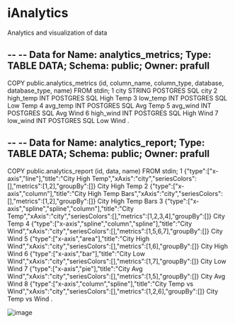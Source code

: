 # iAnalytics
Analytics and visualization of data



--
-- Data for Name: analytics_metrics; Type: TABLE DATA; Schema: public; Owner: prafull
--

COPY public.analytics_metrics (id, column_name, column_type, database, database_type, name) FROM stdin;
1	city	STRING	POSTGRES	SQL	city
2	high_temp	INT	POSTGRES	SQL	High Temp
3	low_temp	INT	POSTGRES	SQL	Low Temp
4	avg_temp	INT	POSTGRES	SQL	Avg Temp
5	avg_wind	INT	POSTGRES	SQL	Avg Wind
6	high_wind	INT	POSTGRES	SQL	High Wind
7	low_wind	INT	POSTGRES	SQL	Low Wind
\.


--
-- Data for Name: analytics_report; Type: TABLE DATA; Schema: public; Owner: prafull
--

COPY public.analytics_report (id, data, name) FROM stdin;
1	{"type":["x-axis","line"],"title":"City High Temp","xAxis":"city","seriesColors":[],"metrics":[1,2],"groupBy":[]}	City High Temp
2	{"type":["x-axis","column"],"title":"City High Temp Bars","xAxis":"city","seriesColors":[],"metrics":[1,2],"groupBy":[]}	City High Temp Bars
3	{"type":["x-axis","spline","spline","column"],"title":"City Temp","xAxis":"city","seriesColors":[],"metrics":[1,2,3,4],"groupBy":[]}	City Temp
4	{"type":["x-axis","spline","column","spline"],"title":"City Wind","xAxis":"city","seriesColors":[],"metrics":[1,5,6,7],"groupBy":[]}	City Wind
5	{"type":["x-axis","area"],"title":"City High Wind","xAxis":"city","seriesColors":[],"metrics":[1,6],"groupBy":[]}	City High Wind
6	{"type":["x-axis","bar"],"title":"City Low Wind","xAxis":"city","seriesColors":[],"metrics":[1,7],"groupBy":[]}	City Low Wind
7	{"type":["x-axis","pie"],"title":"City Avg Wind","xAxis":"city","seriesColors":[],"metrics":[1,5],"groupBy":[]}	City Avg Wind
8	{"type":["x-axis","column","spline"],"title":"City Temp vs Wind","xAxis":"city","seriesColors":[],"metrics":[1,2,6],"groupBy":[]}	City Temp vs Wind
\.


![image](https://user-images.githubusercontent.com/698481/115318884-86172580-a133-11eb-8d69-ef70fb486095.png)
